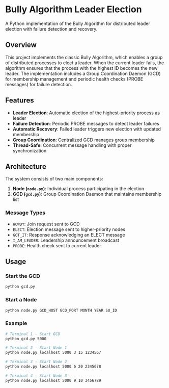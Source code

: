 # Bully Algorithm Leader Election

A Python implementation of the Bully Algorithm for distributed leader election with failure detection and recovery.

## Overview

This project implements the classic Bully Algorithm, which enables a group of distributed processes to elect a leader. When the current leader fails, the algorithm ensures that the process with the highest ID becomes the new leader. The implementation includes a Group Coordination Daemon (GCD) for membership management and periodic health checks (PROBE messages) for failure detection.

## Features

- **Leader Election**: Automatic election of the highest-priority process as leader
- **Failure Detection**: Periodic PROBE messages to detect leader failures
- **Automatic Recovery**: Failed leader triggers new election with updated membership
- **Group Coordination**: Centralized GCD manages group membership
- **Thread-Safe**: Concurrent message handling with proper synchronization

## Architecture

The system consists of two main components:

1. **Node (`node.py`)**: Individual process participating in the election
2. **GCD (`gcd.py`)**: Group Coordination Daemon that maintains membership list

### Message Types

- `HOWDY`: Join request sent to GCD
- `ELECT`: Election message sent to higher-priority nodes
- `GOT_IT`: Response acknowledging an ELECT message
- `I_AM_LEADER`: Leadership announcement broadcast
- `PROBE`: Health check sent to current leader

## Usage

### Start the GCD
```bash
python gcd.py 
```

### Start a Node
```bash
python node.py GCD_HOST GCD_PORT MONTH YEAR SU_ID
```

### Example
```bash
# Terminal 1 - Start GCD
python gcd.py 5000

# Terminal 2 - Start Node 1
python node.py localhost 5000 3 15 1234567

# Terminal 3 - Start Node 2
python node.py localhost 5000 6 20 2345678

# Terminal 4 - Start Node 3
python node.py localhost 5000 9 10 3456789
```
